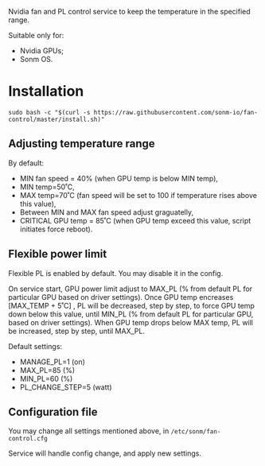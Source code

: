 Nvidia fan and PL control service to keep the temperature in the specified range.

Suitable only for:
- Nvidia GPUs;
- Sonm OS.

# Installation

`sudo bash -c "$(curl -s https://raw.githubusercontent.com/sonm-io/fan-control/master/install.sh)"`

## Adjusting temperature range

By default:
- MIN fan speed = 40% (when GPU temp is below MIN temp),
- MIN temp=50˚C, 
- MAX temp=70˚C (fan speed will be set to 100 if temperature rises above this value),
- Between MIN and MAX fan speed adjust graguatelly,
- CRITICAL GPU temp = 85˚C (when GPU temp exceed this value, script initiates force reboot).

## Flexible power limit

Flexible PL is enabled by default. You may disable it in the config.

On service start, GPU power limit adjust to MAX_PL (% from default PL for particular GPU based on driver settings).
Once GPU temp encreases [MAX_TEMP + 5˚C] , PL will be decreased, step by step, to force GPU temp down below this value, until MIN_PL (% from default PL for particular GPU, based on driver settings).
When GPU temp drops below MAX temp, PL will be increased, step by step, until MAX_PL.

Default settings:
- MANAGE_PL=1 (on)
- MAX_PL=85 (%)
- MIN_PL=60 (%)
- PL_CHANGE_STEP=5 (watt)

## Configuration file

You may change all settings mentioned above, in `/etc/sonm/fan-control.cfg`

Service will handle config change, and apply new settings.
